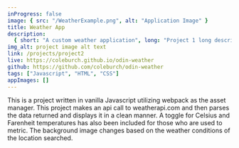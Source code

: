 ```yaml
---
inProgress: false
image: { src: "/WeatherExample.png", alt: "Application Image" }
title: Weather App
description:
  { short: "A custom weather application", long: "Project 1 long description" }
img_alt: project image alt text
link: /projects/project2
live: https://coleburch.github.io/odin-weather
github: https://github.com/coleburch/odin-weather
tags: ["Javascript", "HTML", "CSS"]
appImages: []
---
```


This is a project written in vanilla Javascript utilizing webpack as the asset manager. This project makes an api call to weatherapi.com and then parses the data returned and displays it in a clean manner. A toggle for Celsius and Farenheit temperatures has also been included for those who are used to metric. The background image changes based on the weather conditions of the location searched.
